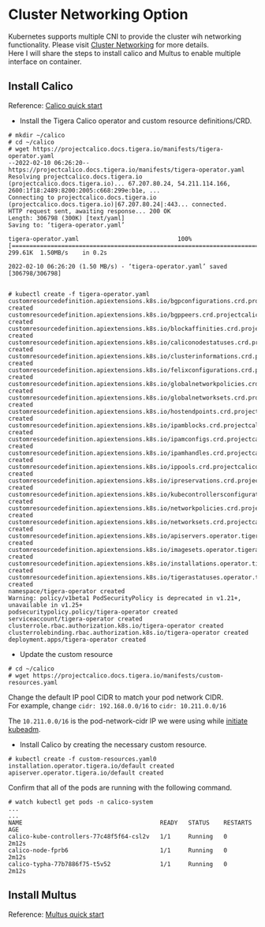 # Cluster Networking Option
Kubernetes supports multiple CNI to provide the cluster wih networking functionality. Please visit [Cluster Networking](https://kubernetes.io/docs/concepts/cluster-administration/networking/) for more details.  
Here I will share the steps to install calico and Multus to enable multiple interface on container.


## Install Calico
Reference: [Calico quick start](https://projectcalico.docs.tigera.io/getting-started/kubernetes/quickstart)

* Install the Tigera Calico operator and custom resource definitions/CRD.
```
# mkdir ~/calico
# cd ~/calico
# wget https://projectcalico.docs.tigera.io/manifests/tigera-operator.yaml
--2022-02-10 06:26:20--  https://projectcalico.docs.tigera.io/manifests/tigera-operator.yaml
Resolving projectcalico.docs.tigera.io (projectcalico.docs.tigera.io)... 67.207.80.24, 54.211.114.166, 2600:1f18:2489:8200:2005:c668:299e:b1e, ...
Connecting to projectcalico.docs.tigera.io (projectcalico.docs.tigera.io)|67.207.80.24|:443... connected.
HTTP request sent, awaiting response... 200 OK
Length: 306798 (300K) [text/yaml]
Saving to: ‘tigera-operator.yaml’

tigera-operator.yaml                            100%[=====================================================================================================>] 299.61K  1.50MB/s    in 0.2s    

2022-02-10 06:26:20 (1.50 MB/s) - ‘tigera-operator.yaml’ saved [306798/306798]


# kubectl create -f tigera-operator.yaml
customresourcedefinition.apiextensions.k8s.io/bgpconfigurations.crd.projectcalico.org created
customresourcedefinition.apiextensions.k8s.io/bgppeers.crd.projectcalico.org created
customresourcedefinition.apiextensions.k8s.io/blockaffinities.crd.projectcalico.org created
customresourcedefinition.apiextensions.k8s.io/caliconodestatuses.crd.projectcalico.org created
customresourcedefinition.apiextensions.k8s.io/clusterinformations.crd.projectcalico.org created
customresourcedefinition.apiextensions.k8s.io/felixconfigurations.crd.projectcalico.org created
customresourcedefinition.apiextensions.k8s.io/globalnetworkpolicies.crd.projectcalico.org created
customresourcedefinition.apiextensions.k8s.io/globalnetworksets.crd.projectcalico.org created
customresourcedefinition.apiextensions.k8s.io/hostendpoints.crd.projectcalico.org created
customresourcedefinition.apiextensions.k8s.io/ipamblocks.crd.projectcalico.org created
customresourcedefinition.apiextensions.k8s.io/ipamconfigs.crd.projectcalico.org created
customresourcedefinition.apiextensions.k8s.io/ipamhandles.crd.projectcalico.org created
customresourcedefinition.apiextensions.k8s.io/ippools.crd.projectcalico.org created
customresourcedefinition.apiextensions.k8s.io/ipreservations.crd.projectcalico.org created
customresourcedefinition.apiextensions.k8s.io/kubecontrollersconfigurations.crd.projectcalico.org created
customresourcedefinition.apiextensions.k8s.io/networkpolicies.crd.projectcalico.org created
customresourcedefinition.apiextensions.k8s.io/networksets.crd.projectcalico.org created
customresourcedefinition.apiextensions.k8s.io/apiservers.operator.tigera.io created
customresourcedefinition.apiextensions.k8s.io/imagesets.operator.tigera.io created
customresourcedefinition.apiextensions.k8s.io/installations.operator.tigera.io created
customresourcedefinition.apiextensions.k8s.io/tigerastatuses.operator.tigera.io created
namespace/tigera-operator created
Warning: policy/v1beta1 PodSecurityPolicy is deprecated in v1.21+, unavailable in v1.25+
podsecuritypolicy.policy/tigera-operator created
serviceaccount/tigera-operator created
clusterrole.rbac.authorization.k8s.io/tigera-operator created
clusterrolebinding.rbac.authorization.k8s.io/tigera-operator created
deployment.apps/tigera-operator created
```

* Update the custom resource
```
# cd ~/calico
# wget https://projectcalico.docs.tigera.io/manifests/custom-resources.yaml
```
Change the default IP pool CIDR to match your pod network CIDR.  
For example, change ```cidr: 192.168.0.0/16``` to ```cidr: 10.211.0.0/16``` 

The ```10.211.0.0/16``` is the pod-network-cidr IP we were using while [initiate kubeadm](https://github.com/sanwill/kubernetes-on-virtualbox/edit/main/README.md#initializing-control-planemaster-node).

 

* Install Calico by creating the necessary custom resource. 
```
# kubectl create -f custom-resources.yaml0
installation.operator.tigera.io/default created
apiserver.operator.tigera.io/default created

```

Confirm that all of the pods are running with the following command.
```
# watch kubectl get pods -n calico-system
...
...
NAME                                       READY   STATUS    RESTARTS   AGE
calico-kube-controllers-77c48f5f64-csl2v   1/1     Running   0          2m12s
calico-node-fprb6                          1/1     Running   0          2m12s
calico-typha-77b7886f75-t5v52              1/1     Running   0          2m12s

```

## Install Multus
Reference: [Multus quick start](https://github.com/k8snetworkplumbingwg/multus-cni/blob/master/docs/quickstart.md)
